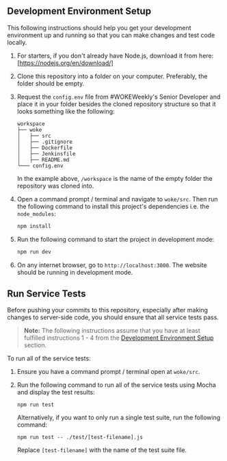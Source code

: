 ## Development Environment Setup

This following instructions should help you get your development environment up and running so that you can make changes and test code locally.

1. For starters, if you don't already have Node.js, download it from here: [https://nodejs.org/en/download/]

2. Clone this repository into a folder on your computer. Preferably, the folder should be empty.

3. Request the `config.env` file from #WOKEWeekly's Senior Developer and place it in your folder besides the cloned repository structure so that it looks something like the following:

    ```
    workspace
    ├── woke
    │   ├── src
    │   ├── .gitignore
    │   ├── Dockerfile
    │   ├── Jenkinsfile
    │   ├── README.md
    └─── config.env
    ```

    In the example above, `/workspace` is the name of the empty folder the repository was cloned into.

4. Open a command prompt / terminal and navigate to `woke/src`. Then run the following command to install this project's dependencies i.e. the `node_modules`:
   ```sh
   npm install
   ```

5. Run the following command to start the project in development mode:
   ```sh
   npm run dev
   ```

6. On any internet browser, go to `http://localhost:3000`. The website should be running in development mode.

## Run Service Tests

Before pushing your commits to this repository, especially after making changes to server-side code, you should ensure that all service tests pass. 

>**Note:** The following instructions assume that you have at least fulfilled instructions 1 - 4 from the [Development Environment Setup](#development-environment-setup) section.

To run all of the service tests:

1. Ensure you have a command prompt / terminal open at `woke/src`.

2. Run the following command to run all of the service tests using Mocha and display the test results:
   ```
   npm run test
   ```

   Alternatively, if you want to only run a single test suite, run the following command:
   
   ```
   npm run test -- ./test/[test-filename].js
   ```
   Replace  `[test-filename]` with the name of the test suite file.